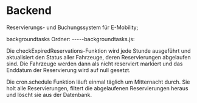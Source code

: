 # Backend

Reservierungs- und Buchungssystem für E-Mobility;

backgroundtasks Ordner:
-----backgroundtasks.js: 

Die checkExpiredReservations-Funktion 
    wird jede Stunde ausgeführt und aktualisiert den Status aller Fahrzeuge, deren Reservierungen abgelaufen sind. 
    Die Fahrzeuge werden dann als nicht reserviert markiert und das Enddatum der Reservierung wird auf null gesetzt.

Die cron.schedule Funktion
    läuft einmal täglich um Mitternacht durch. Sie holt alle Reservierungen, 
    filtert die abgelaufenen Reservierungen heraus und 
    löscht sie aus der Datenbank.
